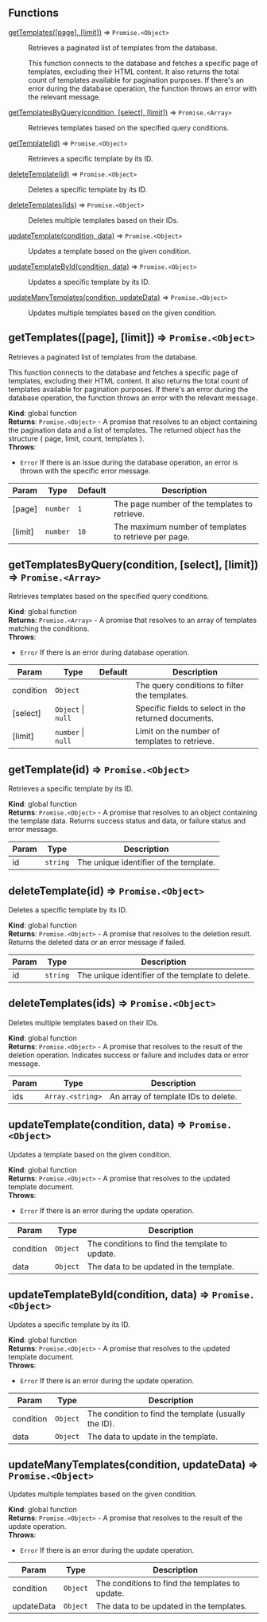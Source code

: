 ## Functions

<dl>
<dt><a href="#getTemplates">getTemplates([page], [limit])</a> ⇒ <code>Promise.&lt;Object&gt;</code></dt>
<dd><p>Retrieves a paginated list of templates from the database.</p>
<p>This function connects to the database and fetches a specific page of templates, 
excluding their HTML content. It also returns the total count of templates 
available for pagination purposes. If there&#39;s an error during the database
operation, the function throws an error with the relevant message.</p>
</dd>
<dt><a href="#getTemplatesByQuery">getTemplatesByQuery(condition, [select], [limit])</a> ⇒ <code>Promise.&lt;Array&gt;</code></dt>
<dd><p>Retrieves templates based on the specified query conditions.</p>
</dd>
<dt><a href="#getTemplate">getTemplate(id)</a> ⇒ <code>Promise.&lt;Object&gt;</code></dt>
<dd><p>Retrieves a specific template by its ID.</p>
</dd>
<dt><a href="#deleteTemplate">deleteTemplate(id)</a> ⇒ <code>Promise.&lt;Object&gt;</code></dt>
<dd><p>Deletes a specific template by its ID.</p>
</dd>
<dt><a href="#deleteTemplates">deleteTemplates(ids)</a> ⇒ <code>Promise.&lt;Object&gt;</code></dt>
<dd><p>Deletes multiple templates based on their IDs.</p>
</dd>
<dt><a href="#updateTemplate">updateTemplate(condition, data)</a> ⇒ <code>Promise.&lt;Object&gt;</code></dt>
<dd><p>Updates a template based on the given condition.</p>
</dd>
<dt><a href="#updateTemplateById">updateTemplateById(condition, data)</a> ⇒ <code>Promise.&lt;Object&gt;</code></dt>
<dd><p>Updates a specific template by its ID.</p>
</dd>
<dt><a href="#updateManyTemplates">updateManyTemplates(condition, updateData)</a> ⇒ <code>Promise.&lt;Object&gt;</code></dt>
<dd><p>Updates multiple templates based on the given condition.</p>
</dd>
</dl>

<a name="getTemplates"></a>

## getTemplates([page], [limit]) ⇒ <code>Promise.&lt;Object&gt;</code>
Retrieves a paginated list of templates from the database.

This function connects to the database and fetches a specific page of templates, 
excluding their HTML content. It also returns the total count of templates 
available for pagination purposes. If there's an error during the database
operation, the function throws an error with the relevant message.

**Kind**: global function  
**Returns**: <code>Promise.&lt;Object&gt;</code> - A promise that resolves to an object containing the pagination data and a list of templates.
                           The returned object has the structure { page, limit, count, templates }.  
**Throws**:

- <code>Error</code> If there is an issue during the database operation, an error is thrown with the specific error message.


| Param | Type | Default | Description |
| --- | --- | --- | --- |
| [page] | <code>number</code> | <code>1</code> | The page number of the templates to retrieve. |
| [limit] | <code>number</code> | <code>10</code> | The maximum number of templates to retrieve per page. |

<a name="getTemplatesByQuery"></a>

## getTemplatesByQuery(condition, [select], [limit]) ⇒ <code>Promise.&lt;Array&gt;</code>
Retrieves templates based on the specified query conditions.

**Kind**: global function  
**Returns**: <code>Promise.&lt;Array&gt;</code> - A promise that resolves to an array of templates matching the conditions.  
**Throws**:

- <code>Error</code> If there is an error during database operation.


| Param | Type | Default | Description |
| --- | --- | --- | --- |
| condition | <code>Object</code> |  | The query conditions to filter the templates. |
| [select] | <code>Object</code> \| <code>null</code> | <code></code> | Specific fields to select in the returned documents. |
| [limit] | <code>number</code> \| <code>null</code> | <code></code> | Limit on the number of templates to retrieve. |

<a name="getTemplate"></a>

## getTemplate(id) ⇒ <code>Promise.&lt;Object&gt;</code>
Retrieves a specific template by its ID.

**Kind**: global function  
**Returns**: <code>Promise.&lt;Object&gt;</code> - A promise that resolves to an object containing the template data.
                           Returns success status and data, or failure status and error message.  

| Param | Type | Description |
| --- | --- | --- |
| id | <code>string</code> | The unique identifier of the template. |

<a name="deleteTemplate"></a>

## deleteTemplate(id) ⇒ <code>Promise.&lt;Object&gt;</code>
Deletes a specific template by its ID.

**Kind**: global function  
**Returns**: <code>Promise.&lt;Object&gt;</code> - A promise that resolves to the deletion result. 
                           Returns the deleted data or an error message if failed.  

| Param | Type | Description |
| --- | --- | --- |
| id | <code>string</code> | The unique identifier of the template to delete. |

<a name="deleteTemplates"></a>

## deleteTemplates(ids) ⇒ <code>Promise.&lt;Object&gt;</code>
Deletes multiple templates based on their IDs.

**Kind**: global function  
**Returns**: <code>Promise.&lt;Object&gt;</code> - A promise that resolves to the result of the deletion operation.
                           Indicates success or failure and includes data or error message.  

| Param | Type | Description |
| --- | --- | --- |
| ids | <code>Array.&lt;string&gt;</code> | An array of template IDs to delete. |

<a name="updateTemplate"></a>

## updateTemplate(condition, data) ⇒ <code>Promise.&lt;Object&gt;</code>
Updates a template based on the given condition.

**Kind**: global function  
**Returns**: <code>Promise.&lt;Object&gt;</code> - A promise that resolves to the updated template document.  
**Throws**:

- <code>Error</code> If there is an error during the update operation.


| Param | Type | Description |
| --- | --- | --- |
| condition | <code>Object</code> | The conditions to find the template to update. |
| data | <code>Object</code> | The data to be updated in the template. |

<a name="updateTemplateById"></a>

## updateTemplateById(condition, data) ⇒ <code>Promise.&lt;Object&gt;</code>
Updates a specific template by its ID.

**Kind**: global function  
**Returns**: <code>Promise.&lt;Object&gt;</code> - A promise that resolves to the updated template document.  
**Throws**:

- <code>Error</code> If there is an error during the update operation.


| Param | Type | Description |
| --- | --- | --- |
| condition | <code>Object</code> | The condition to find the template (usually the ID). |
| data | <code>Object</code> | The data to update in the template. |

<a name="updateManyTemplates"></a>

## updateManyTemplates(condition, updateData) ⇒ <code>Promise.&lt;Object&gt;</code>
Updates multiple templates based on the given condition.

**Kind**: global function  
**Returns**: <code>Promise.&lt;Object&gt;</code> - A promise that resolves to the result of the update operation.  
**Throws**:

- <code>Error</code> If there is an error during the update operation.


| Param | Type | Description |
| --- | --- | --- |
| condition | <code>Object</code> | The conditions to find the templates to update. |
| updateData | <code>Object</code> | The data to be updated in the templates. |

